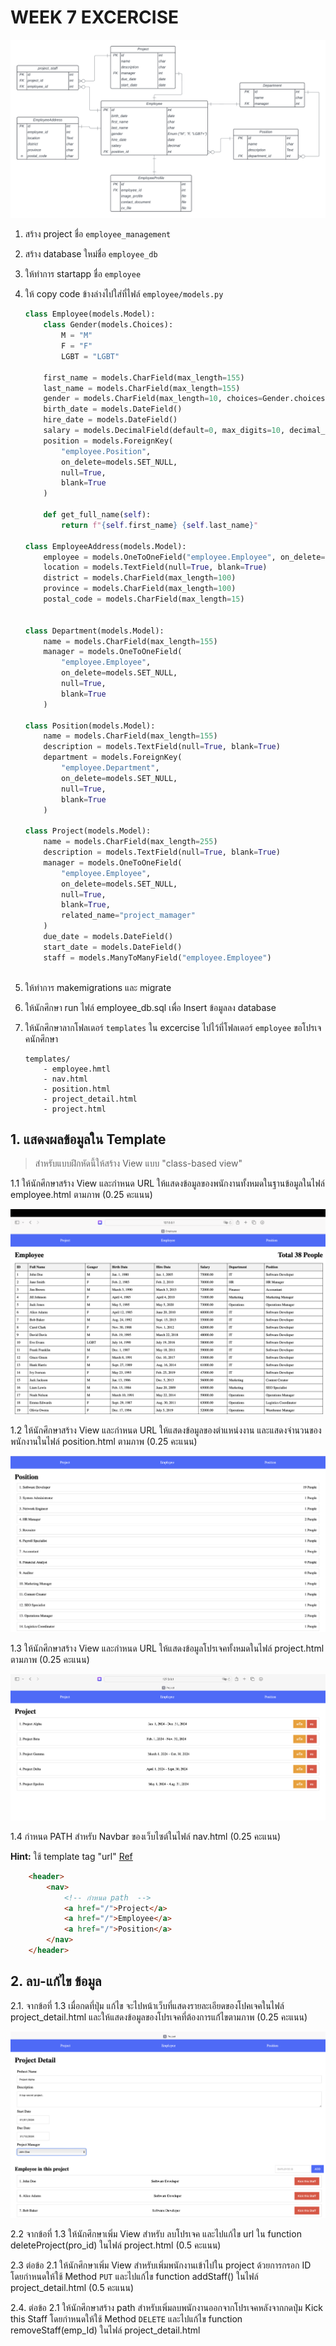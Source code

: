 # WEEK 7 EXCERCISE
![Execer7-4](./images/ER7.png)

1. สร้าง project ชื่อ `employee_management`
2. สร้าง database ใหม่ชื่อ `employee_db`
4. ให้ทำการ startapp ชื่อ `employee`
5. ให้ copy code ข้างล่างไปใส่ที่ไฟล์ `employee/models.py`

    ``` PYTHON
    class Employee(models.Model):
        class Gender(models.Choices):
            M = "M"
            F = "F"
            LGBT = "LGBT"
            
        first_name = models.CharField(max_length=155)
        last_name = models.CharField(max_length=155)
        gender = models.CharField(max_length=10, choices=Gender.choices)
        birth_date = models.DateField()
        hire_date = models.DateField()
        salary = models.DecimalField(default=0, max_digits=10, decimal_places=2)
        position = models.ForeignKey(
            "employee.Position", 
            on_delete=models.SET_NULL, 
            null=True, 
            blank=True
        )
        
        def get_full_name(self):
            return f"{self.first_name} {self.last_name}"

    class EmployeeAddress(models.Model):
        employee = models.OneToOneField("employee.Employee", on_delete=models.PROTECT)
        location = models.TextField(null=True, blank=True)
        district = models.CharField(max_length=100)
        province = models.CharField(max_length=100)
        postal_code = models.CharField(max_length=15)
        
        
    class Department(models.Model):
        name = models.CharField(max_length=155)
        manager = models.OneToOneField(
            "employee.Employee", 
            on_delete=models.SET_NULL, 
            null=True, 
            blank=True
        )
        
    class Position(models.Model):
        name = models.CharField(max_length=155)
        description = models.TextField(null=True, blank=True)
        department = models.ForeignKey(
            "employee.Department",
            on_delete=models.SET_NULL, 
            null=True, 
            blank=True
        )

    class Project(models.Model):
        name = models.CharField(max_length=255)
        description = models.TextField(null=True, blank=True)
        manager = models.OneToOneField(
            "employee.Employee", 
            on_delete=models.SET_NULL, 
            null=True, 
            blank=True,
            related_name="project_mamager"
        )
        due_date = models.DateField()
        start_date = models.DateField()
        staff = models.ManyToManyField("employee.Employee")
        
    ```

6. ให้ทำการ makemigrations และ migrate
7. ให้นักศึกษา run ไฟล์ employee_db.sql เพื่อ Insert ข้อมูลลง database
8. ให้นักศึกษาลากโฟลเดอร์ `templates` ใน excercise ไปไว้ที่โฟลเดอร์ `employee` ขอโปรเจคนักศึกษา
    ```
    templates/
        - employee.hmtl
        - nav.html
        - position.html
        - project_detail.html
        - project.html
    ```


## 1. แสดงผลข้อมูลใน Template

> สำหรับแบบฝึกหัดนี้ให้สร้าง View แบบ "class-based view"

 1.1 ให้นักศึกษาสร้าง View และกำหนด URL ให้แสดงข้อมูลของพนักงานทั้งหมดในฐานข้อมูลในไฟล์ employee.html ตามภาพ (0.25 คะแนน)

![Execer7-1](./images/em1.png)

 1.2 ให้นักศึกษาสร้าง View และกำหนด URL ให้แสดงข้อมูลของตำแหน่งงาน และแสดงจำนวนของพนักงานในไฟล์ position.html ตามภาพ (0.25 คะแนน)

![Execer7-2](./images/po2.png)

 1.3 ให้นักศึกษาสร้าง View และกำหนด URL ให้แสดงข้อมูลโปรเจคทั้งหมดในไฟล์ project.html ตามภาพ (0.25 คะแนน)

![Execer7-3](./images/pro3.png)

 1.4 กำหนด PATH สำหรับ Navbar ของเว็บไซต์ในไฟล์ nav.html (0.25 คะแนน)

 **Hint:** ใช้ template tag "url" [Ref](https://docs.djangoproject.com/en/5.0/ref/templates/builtins/#url) 

```HTML
    <header>
        <nav>
            <!-- กำหนด path  -->
            <a href="/">Project</a>
            <a href="/">Employee</a>
            <a href="/">Position</a>
        </nav>
    </header>
```

## 2. ลบ-แก้ไข ข้อมูล

2.1. จากข้อที่ 1.3 เมื่อกดที่ปุ่ม แก้ไข จะไปหน้าเว็บที่แสดงรายละเอียดของโปคเจคในไฟล์ project_detail.html และให้แสดงข้อมูลของโปรเจคที่ต้องการแก่้ไขตามภาพ (0.25 คะแนน)

![Execer7-4](./images/prodetail4.png)

2.2 จากข้อที่ 1.3 ให้นักศึกษาเพิ่ม View สำหรับ ลบโปรเจค และไปแก้ไข url ใน function deleteProject(pro_id) ในไฟล์ project.html (0.5 คะแนน)

2.3 ต่อข้อ 2.1 ให้นักศึกษาเพิ่ม View สำหรับเพิ่มพนักงานเข้าไปใน project ด้วยการกรอก ID โดยกำหนดให้ใช้ Method `PUT` และไปแก้ไข function addStaff() ในไฟล์ project_detail.html (0.5 คะแนน)

2.4. ต่อข้อ 2.1 ให้นักศึกษาสร้าง path สำหรับเพิ่มลบพนักงานออกจากโปรเจคหลังจากกดปุ่ม Kick this Staff โดยกำหนดให้ใช้ Method `DELETE` และไปแก้ไข function removeStaff(emp_Id) ในไฟล์ project_detail.html